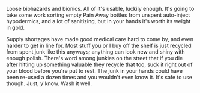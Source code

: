 Loose biohazards and bionics. All of it's usable, luckily enough. It's going to take some work sorting empty Pain Away bottles from unspent auto-inject hypodermics, and a lot of sanitizing, but in your hands it's worth its weight in gold.

Supply shortages have made good medical care hard to come by, and even harder to get in line for. Most stuff you or I buy off the shelf is just recycled from spent junk like this anyways; anything can look new and shiny with enough polish. There's word among junkies on the street that if you die after hitting up something valuable they recycle that too, suck it right out of your blood before you're put to rest. The junk in your hands could have been re-used a dozen times and you wouldn't even know it. It's safe to use though. Just, y'know. Wash it well.
